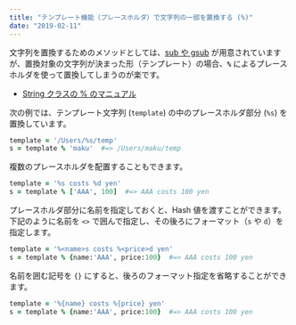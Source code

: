 ```yaml
---
title: "テンプレート機能（プレースホルダ）で文字列の一部を置換する (%)"
date: "2019-02-11"
---
```


文字列を置換するためのメソッドとしては、[sub や gsub](./replace.html) が用意されていますが、置換対象の文字列が決まった形（テンプレート）の場合、**`%`** によるプレースホルダを使って置換してしまうのが楽です。

- [String クラスの % のマニュアル](https://docs.ruby-lang.org/ja/latest/class/String.html#I_--25)

次の例では、テンプレート文字列 (`template`) の中のプレースホルダ部分 (`%s`) を置換しています。

~~~ ruby
template = '/Users/%s/temp'
s = template % 'maku'  #=> /Users/maku/temp
~~~

複数のプレースホルダを配置することもできます。

~~~ ruby
template = '%s costs %d yen'
s = template % ['AAA', 100]  #=> AAA costs 100 yen
~~~

プレースホルダ部分に名前を指定しておくと、Hash 値を渡すことができます。
下記のように名前を `<>` で囲んで指定し、その後ろにフォーマット（`s` や `d`）を指定します。

~~~ ruby
template = '%<name>s costs %<price>d yen'
s = template % {name:'AAA', price:100}  #=> AAA costs 100 yen
~~~

名前を囲む記号を `{}` にすると、後ろのフォーマット指定を省略することができます。

~~~ ruby
template = '%{name} costs %{price} yen'
s = template % {name:'AAA', price:100}  #=> AAA costs 100 yen
~~~


